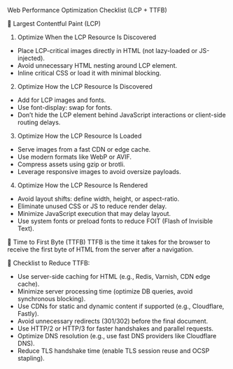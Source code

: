 Web Performance Optimization Checklist (LCP + TTFB)

🔹 Largest Contentful Paint (LCP)
1. Optimize When the LCP Resource Is Discovered
 - Place LCP-critical images directly in HTML (not lazy-loaded or JS-injected).
 - Avoid unnecessary HTML nesting around LCP element.
 - Inline critical CSS or load it with minimal blocking.

2. Optimize How the LCP Resource Is Discovered 
 - Add <link rel="preload"> for LCP images and fonts.
 - Use font-display: swap for fonts.
 - Don’t hide the LCP element behind JavaScript interactions or client-side routing delays.

3. Optimize How the LCP Resource Is Loaded
 - Serve images from a fast CDN or edge cache.
 - Use modern formats like WebP or AVIF.
 - Compress assets using gzip or brotli.
 - Leverage responsive images to avoid oversize payloads.

4. Optimize How the LCP Resource Is Rendered
 - Avoid layout shifts: define width, height, or aspect-ratio.
 - Eliminate unused CSS or JS to reduce render delay.
 - Minimize JavaScript execution that may delay layout.
 - Use system fonts or preload fonts to reduce FOIT (Flash of Invisible Text).

🔹 Time to First Byte (TTFB)
TTFB is the time it takes for the browser to receive the first byte of HTML from the server after a navigation.

🔧 Checklist to Reduce TTFB:
 - Use server-side caching for HTML (e.g., Redis, Varnish, CDN edge cache).
 - Minimize server processing time (optimize DB queries, avoid synchronous blocking).
 - Use CDNs for static and dynamic content if supported (e.g., Cloudflare, Fastly).
 - Avoid unnecessary redirects (301/302) before the final document.
 - Use HTTP/2 or HTTP/3 for faster handshakes and parallel requests.
 - Optimize DNS resolution (e.g., use fast DNS providers like Cloudflare DNS).
 - Reduce TLS handshake time (enable TLS session reuse and OCSP stapling).


